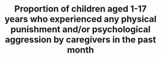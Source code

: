 ---
title: >-
  Proportion  of  children  aged  1-17  years  who  experienced  any  physical  punishment  and/or  psychological  aggression  by  caregivers  in  the  past  month
permalink: /16-2-1/
sdg_goal: 16
layout: indicator
indicator: 16.2.1
indicator_variable: null
graph: null
graph_type_description: JP  to  check  with  Allen  Beck
graph_status_notes: checking
variable_description: null
variable_notes: null
un_designated_tier: '2'
un_custodial_agency: UNICEF
target_id: '16.2'
has_metadata: false
goal_meta_link: 'http://unstats.un.org/sdgs/files/metadata-compilation/Metadata-Goal-16.pdf'
goal_meta_link_page: 11
indicator_name: >-
  Proportion  of  children  aged  1-17  years  who  experienced  any  physical  punishment  and/or  psychological  aggression  by  caregivers  in  the  past  month
target: >-
  End  abuse,  exploitations,  trafficking  and  all  forms  of  violence  against  and  torture  of  children.
source_title: null
source_notes: null
published: true  
---